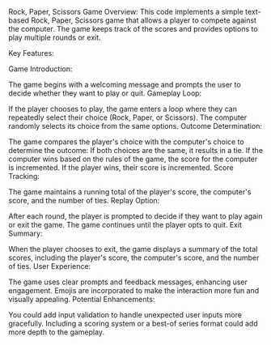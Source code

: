 Rock, Paper, Scissors Game
Overview: This code implements a simple text-based Rock, Paper, Scissors game that allows a player to compete against the computer. The game keeps track of the scores and provides options to play multiple rounds or exit.

Key Features:

Game Introduction:

The game begins with a welcoming message and prompts the user to decide whether they want to play or quit.
Gameplay Loop:

If the player chooses to play, the game enters a loop where they can repeatedly select their choice (Rock, Paper, or Scissors).
The computer randomly selects its choice from the same options.
Outcome Determination:

The game compares the player's choice with the computer's choice to determine the outcome:
If both choices are the same, it results in a tie.
If the computer wins based on the rules of the game, the score for the computer is incremented.
If the player wins, their score is incremented.
Score Tracking:

The game maintains a running total of the player's score, the computer's score, and the number of ties.
Replay Option:

After each round, the player is prompted to decide if they want to play again or exit the game. The game continues until the player opts to quit.
Exit Summary:

When the player chooses to exit, the game displays a summary of the total scores, including the player's score, the computer's score, and the number of ties.
User Experience:

The game uses clear prompts and feedback messages, enhancing user engagement. Emojis are incorporated to make the interaction more fun and visually appealing.
Potential Enhancements:

You could add input validation to handle unexpected user inputs more gracefully.
Including a scoring system or a best-of series format could add more depth to the gameplay.
